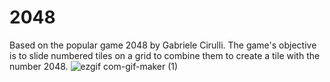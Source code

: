 # 2048
Based on the popular game 2048 by Gabriele Cirulli. The game's objective is to slide numbered tiles on a grid to combine them to create a tile with the number 2048.
![ezgif com-gif-maker (1)](https://user-images.githubusercontent.com/60949882/100267404-5fa4e380-2f21-11eb-998d-e4f498343377.gif)
